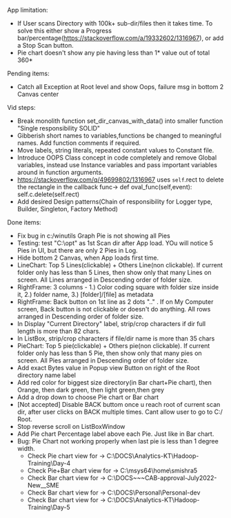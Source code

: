 App limitation:
- If User scans Directory with 100k+ sub-dir/files then it takes time. To solve this either show a Progress bar/percentage(https://stackoverflow.com/a/19332602/1316967), or add a Stop Scan button.
- Pie chart doesn't show any pie having less than 1* value out of total 360*


Pending items:
- Catch all Exception at Root level and show Oops, failure msg in bottom 2 Canvas center


Vid steps:
- Break monolith function set_dir_canvas_with_data() into smaller function "Single responsibility SOLID"
- Gibberish short names to variables,functions be changed to meaningful names. Add function comments if required.
- Move labels, string literals, repeated constant values to Constant file.
- Introduce OOPS Class concept in code completely and remove Global variables, instead use Instance variables and pass important variables around in function arguments.
- https://stackoverflow.com/q/49699802/1316967 uses `self`.rect to delete the rectangle in the callback func-> def oval_func(self,event): self.c.delete(self.rect)
- Add desired Design patterns(Chain of responsibility for Logger type, Builder, Singleton, Factory Method)


Done items:
- Fix bug in c:/winutils Graph Pie is not showing all Pies
- Testing: test "C:\opt" as 1st Scan dir after App load. YOu will notice 5 Pies in UI, but there are only 2 Pies in Log.
- Hide bottom 2 Canvas, when App loads first time.
- LineChart: Top 5 Lines(clickable) + Others Line(non clickable). If current folder only has less than 5 Lines, then show only that many Lines on screen. All Lines arranged in Descending order of folder size.
- RightFrame: 3 columns - 1.) Color coding square with folder size inside it, 2.) folder name, 3.) [folder]/[file] as metadata
- RightFrame: Back button on 1st line as 2 dots ".." . If on My Computer screen, Back button is not clickable or doesn't do anything. All rows arranged in Descending order of folder size.
- In Display "Current Directory" label, strip/crop characters if dir full length is more than 82 chars.
- In ListBox, strip/crop characters if file/dir name is more than 35 chars
- PieChart: Top 5 pie(clickable) + Others pie(non clickable). If current folder only has less than 5 Pie, then show only that many pies on screen.  All Pies arranged in Descending order of folder size.
- Add exact Bytes value in Popup view Button on right of the Root directory name label
- Add red color for biggest size directory(in Bar chart+Pie chart), then Orange, then dark green, then light green,then grey
- Add a drop down to choose Pie chart or Bar chart
- [Not accepted] Disable BACK buttom once u reach root of current scan dir, after user clicks on BACK multiple times. Cant allow user to go to C:/ Root.
- Stop reverse scroll on ListBoxWindow
- Add Pie chart Percentage label above each Pie. Just like in Bar chart.
- Bug: Pie Chart not working properly when last pie is less than 1 degree width.
	- Check Pie chart view for -> C:\DOCS\Analytics-KT\Hadoop-Training\Day-4
	- Check Pie+Bar chart view for -> C:\msys64\home\smishra5
	- Check Bar chart view for -> C:\DOCS\~~~CAB-approval-July2022-New__SME
	- Check Bar chart view for -> C:\DOCS\Personal\Personal-dev
	- Check Bar chart view for -> C:\DOCS\Analytics-KT\Hadoop-Training\Day-5